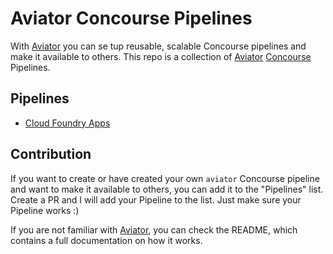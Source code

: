 # Aviator Concourse Pipelines

With [Aviator](https://github.com/JulzDiverse/aviator) you can se tup reusable, scalable Concourse pipelines and make it available to others. This repo is a  collection of [Aviator](https://github.com/JulzDiverse/aviator) [Concourse](https://concourse.ci) Pipelines.  


## Pipelines 

- [Cloud Foundry Apps](https://github.com/JulzDiverse/aviator-cf-apps)

## Contribution

If you want to create or have created your own `aviator` Concourse pipeline and want to make it available to others, you can add it to the "Pipelines" list. Create a PR and I will add your Pipeline to the list. Just make sure your Pipeline works :) 

If you are not familiar with [Aviator](https://github.com/JulzDiverse/aviator), you can check the README, which contains a full documentation on how it works. 
